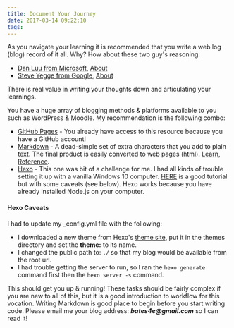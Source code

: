 ```yaml
---
title: Document Your Journey
date: 2017-03-14 09:22:10
tags:
---
```


As you navigate your learning it is recommended that you write a web log (blog) record of it all. Why? How about these two guy's reasoning:

* [Dan Luu from Microsoft](https://twitter.com/danluu/status/806223533181468672), [About](https://www.linkedin.com/in/danluu/)
* [Steve Yegge from Google](https://sites.google.com/site/steveyegge2/you-should-write-blogs), [About](https://en.wikipedia.org/wiki/Steve_Yegge)

There is real value in writing your thoughts down and articulating your learnings.

You have a huge array of blogging methods & platforms available to you such as WordPress & Moodle. My recommendation is the following combo:

* [GitHub Pages](https://pages.github.com/) - You already have access to this resource because you have a GitHub account!
* [Markdown](https://en.wikipedia.org/wiki/Markdown) - A dead-simple set of extra characters that you add to plain text. The final product is easily converted to web pages (html). [Learn](http://www.markdowntutorial.com/), [Reference](https://guides.github.com/pdfs/markdown-cheatsheet-online.pdf).
* [Hexo](https://hexo.io) - This one was bit of a challenge for me. I had all kinds of trouble setting it up with a vanilla Windows 10 computer. [HERE](https://malekbenz.com/blog/2016/09/10/Create-Host-Blog-for-free-with-Hexo-Github) is a good tutorial but with some caveats (see below). Hexo works because you have already installed Node.js on your computer.

#### Hexo Caveats

I had to update my _config.yml file with the following:
* I downloaded a new theme from Hexo's [theme site](https://hexo.io/themes/), put it in the themes directory and set the **theme:** to its name.
* I changed the public path to:  ```./``` so that my blog would be available from the root url.
* I had trouble getting the server to run, so I ran the ```hexo generate``` command first then the ```hexo server -s``` command.

This should get you up & running! These tasks should be fairly complex if you are new to all of this, but it is a good introduction to workflow for this vocation. Writing Markdown is good place to begin before you start writing code. Please email me your blog address:  **_bates4e@gmail.com_** so I can read it!